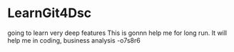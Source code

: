 # LearnGit4Dsc
going to learn very deep features
This is gonnn help me for long run.
It will help me in coding, business analysis
-o7s8r6

